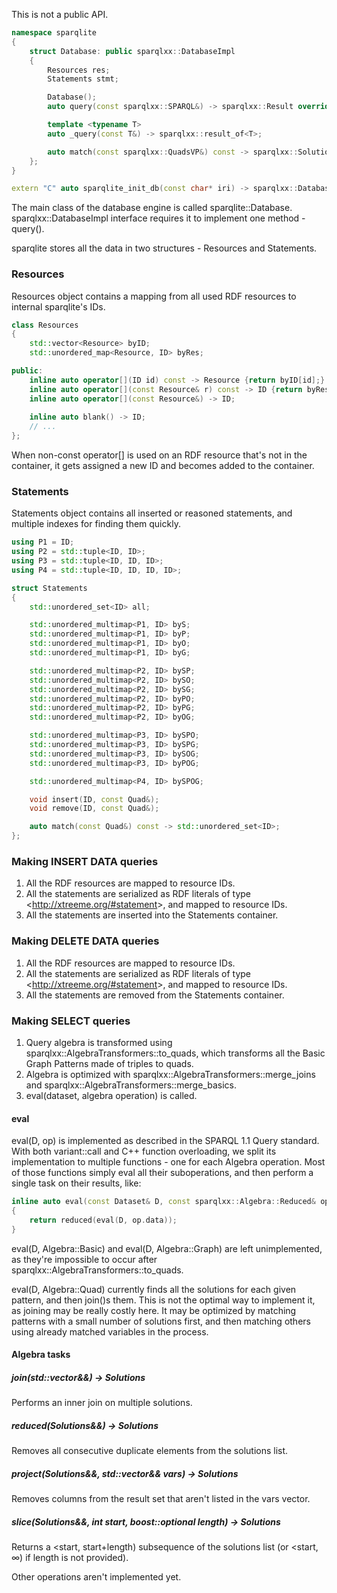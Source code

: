 This is not a public API.

```c++
namespace sparqlite
{
	struct Database: public sparqlxx::DatabaseImpl
	{
		Resources res;
		Statements stmt;

		Database();
		auto query(const sparqlxx::SPARQL&) -> sparqlxx::Result override;

		template <typename T>
		auto _query(const T&) -> sparqlxx::result_of<T>;

		auto match(const sparqlxx::QuadsVP&) const -> sparqlxx::Solutions;
	};
}

extern "C" auto sparqlite_init_db(const char* iri) -> sparqlxx::DatabaseImpl*;
```

The main class of the database engine is called sparqlite::Database.
sparqlxx::DatabaseImpl interface requires it to implement one method - query().

sparqlite stores all the data in two structures - Resources and Statements.

### Resources
Resources object contains a mapping from all used RDF resources to internal sparqlite's IDs.

```c++
class Resources
{
	std::vector<Resource> byID;
	std::unordered_map<Resource, ID> byRes;

public:
	inline auto operator[](ID id) const -> Resource {return byID[id];}
	inline auto operator[](const Resource& r) const -> ID {return byRes.at(r);}
	inline auto operator[](const Resource&) -> ID;
	
	inline auto blank() -> ID;
	// ...
};
```

When non-const operator[] is used on an RDF resource that's not in the container, it gets assigned a new ID and becomes added to the container.

### Statements
Statements object contains all inserted or reasoned statements, and multiple indexes for finding them quickly.

```c++
using P1 = ID;
using P2 = std::tuple<ID, ID>;
using P3 = std::tuple<ID, ID, ID>;
using P4 = std::tuple<ID, ID, ID, ID>;

struct Statements
{
	std::unordered_set<ID> all;

	std::unordered_multimap<P1, ID> byS;
	std::unordered_multimap<P1, ID> byP;
	std::unordered_multimap<P1, ID> byO;
	std::unordered_multimap<P1, ID> byG;

	std::unordered_multimap<P2, ID> bySP;
	std::unordered_multimap<P2, ID> bySO;
	std::unordered_multimap<P2, ID> bySG;
	std::unordered_multimap<P2, ID> byPO;
	std::unordered_multimap<P2, ID> byPG;
	std::unordered_multimap<P2, ID> byOG;

	std::unordered_multimap<P3, ID> bySPO;
	std::unordered_multimap<P3, ID> bySPG;
	std::unordered_multimap<P3, ID> bySOG;
	std::unordered_multimap<P3, ID> byPOG;

	std::unordered_multimap<P4, ID> bySPOG;

	void insert(ID, const Quad&);
	void remove(ID, const Quad&);

	auto match(const Quad&) const -> std::unordered_set<ID>;
};
```

### Making INSERT DATA queries
1. All the RDF resources are mapped to resource IDs.
2. All the statements are serialized as RDF literals of type &lt;http://xtreeme.org/#statement&gt;, and mapped to resource IDs.
3. All the statements are inserted into the Statements container.

### Making DELETE DATA queries
1. All the RDF resources are mapped to resource IDs.
2. All the statements are serialized as RDF literals of type &lt;http://xtreeme.org/#statement&gt;, and mapped to resource IDs.
3. All the statements are removed from the Statements container.

### Making SELECT queries
1. Query algebra is transformed using sparqlxx::AlgebraTransformers::to_quads, which transforms all the Basic Graph Patterns made of triples to quads.
2. Algebra is optimized with sparqlxx::AlgebraTransformers::merge_joins and sparqlxx::AlgebraTransformers::merge_basics.
3. eval(dataset, algebra operation) is called.

#### eval
eval(D, op) is implemented as described in the SPARQL 1.1 Query standard. With both variant::call and C++ function overloading, we split its implementation to multiple functions - one for each Algebra operation.
Most of those functions simply eval all their suboperations, and then perform a single task on their results, like:
```c++
inline auto eval(const Dataset& D, const sparqlxx::Algebra::Reduced& op) -> sparqlxx::Solutions
{
	return reduced(eval(D, op.data));
}
```

eval(D, Algebra::Basic) and eval(D, Algebra::Graph) are left unimplemented, as they're impossible to occur after sparqlxx::AlgebraTransformers::to_quads.

eval(D, Algebra::Quad) currently finds all the solutions for each given pattern, and then join()s them. This is not the optimal way to implement it, as joining may be really costly here. It may be optimized by matching patterns with a small number of solutions first, and then matching others using already matched variables in the process.

#### Algebra tasks
##### join(std::vector<Solutions>&&) -> Solutions
Performs an inner join on multiple solutions.

##### reduced(Solutions&&) -> Solutions
Removes all consecutive duplicate elements from the solutions list.

##### project(Solutions&&, std::vector<Var>&& vars) -> Solutions
Removes columns from the result set that aren't listed in the vars vector.

##### slice(Solutions&&, int start, boost::optional<int> length) -> Solutions
Returns a <start, start+length) subsequence of the solutions list (or <start, ∞) if length is not provided).

Other operations aren't implemented yet.
